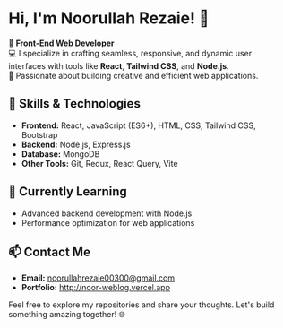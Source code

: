 
# Hi, I'm Noorullah Rezaie! 👋  

🌟 **Front-End Web Developer**  
💻 I specialize in crafting seamless, responsive, and dynamic user interfaces with tools like **React**, **Tailwind CSS**, and **Node.js**.  
🚀 Passionate about building creative and efficient web applications.  

## 💼 Skills & Technologies  
- **Frontend:** React, JavaScript (ES6+), HTML, CSS, Tailwind CSS, Bootstrap  
- **Backend:** Node.js, Express.js  
- **Database:** MongoDB  
- **Other Tools:** Git, Redux, React Query, Vite  

## 🌱 Currently Learning  
- Advanced backend development with Node.js  
- Performance optimization for web applications  

## 📫 Contact Me  
- **Email:** noorullahrezaie00300@gmail.com
- **Portfolio:** http://noor-weblog.vercel.app

Feel free to explore my repositories and share your thoughts. Let's build something amazing together! 🌐
